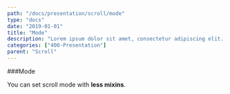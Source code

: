 ```yaml
---
path: "/docs/presentation/scroll/mode"
type: "docs"
date: "2019-01-01"
title: "Mode"
description: "Lorem ipsum dolor sit amet, consectetur adipiscing elit. Nunc tempus laoreet leo sit amet iaculis."
categories: ["400-Presentation"]
parent: "Scroll"
---
```


###Mode

You can set scroll mode with **less mixins**.

<demo>
  <div class="demo_item" data-iframe="demos/docs/presentation/scroll/mode-infinite" data-name="infinite">
  </div>
  <div class="demo_item" data-iframe="demos/docs/presentation/scroll/mode-scroll" data-name="scroll">
  </div>
  <div class="demo_item" data-iframe="demos/docs/presentation/scroll/mode-visible" data-name="visible">
  </div>
  <div class="demo_item" data-iframe="demos/docs/presentation/scroll/mode-responsive" data-name="responsive">
  </div>
  <div class="demo_item" data-iframe="demos/docs/presentation/scroll/mode-block" data-name="block">
  </div>
</demo>
